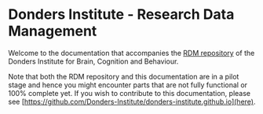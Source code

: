 # Donders Institute - Research Data Management

Welcome to the documentation that accompanies the [RDM repository](https://data.donders.ru.nl) of the Donders Institute for Brain, Cognition and Behaviour.

Note that both the RDM repository and this documentation are in a pilot stage and hence you might encounter parts that are not fully functional or 100% complete yet. If you wish to contribute to this documentation, please see [https://github.com/Donders-Institute/donders-institute.github.io](here).
